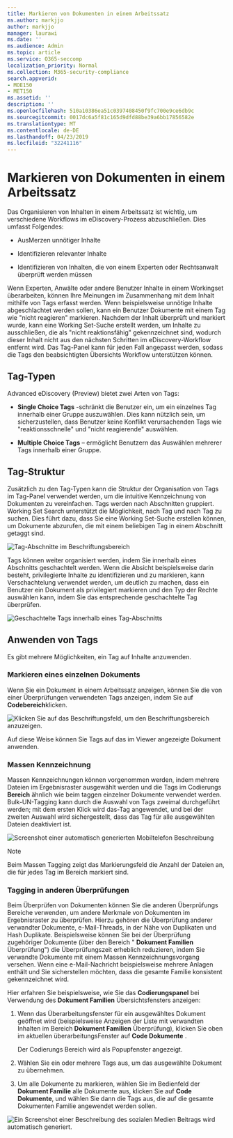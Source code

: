 ```yaml
---
title: Markieren von Dokumenten in einem Arbeitssatz
ms.author: markjjo
author: markjjo
manager: laurawi
ms.date: ''
ms.audience: Admin
ms.topic: article
ms.service: O365-seccomp
localization_priority: Normal
ms.collection: M365-security-compliance
search.appverid:
- MOE150
- MET150
ms.assetid: ''
description: ''
ms.openlocfilehash: 510a10386ea51c0397408450f9fc700e9ce6db9c
ms.sourcegitcommit: 0017dc6a5f81c165d9dfd88be39a6bb17856582e
ms.translationtype: MT
ms.contentlocale: de-DE
ms.lasthandoff: 04/23/2019
ms.locfileid: "32241116"
---
```

# <a name="tag-documents-in-a-working-set"></a>Markieren von Dokumenten in einem Arbeitssatz

Das Organisieren von Inhalten in einem Arbeitssatz ist wichtig, um verschiedene Workflows im eDiscovery-Prozess abzuschließen. Dies umfasst Folgendes:

-  AusMerzen unnötiger Inhalte

- Identifizieren relevanter Inhalte
 
-  Identifizieren von Inhalten, die von einem Experten oder Rechtsanwalt überprüft werden müssen

Wenn Experten, Anwälte oder andere Benutzer Inhalte in einem Workingset überarbeiten, können Ihre Meinungen im Zusammenhang mit dem Inhalt mithilfe von Tags erfasst werden. Wenn beispielsweise unnötige Inhalte abgeschlachtet werden sollen, kann ein Benutzer Dokumente mit einem Tag wie "nicht reagieren" markieren. Nachdem der Inhalt überprüft und markiert wurde, kann eine Working Set-Suche erstellt werden, um Inhalte zu ausschließen, die als "nicht reaktionsfähig" gekennzeichnet sind, wodurch dieser Inhalt nicht aus den nächsten Schritten im eDiscovery-Workflow entfernt wird. Das Tag-Panel kann für jeden Fall angepasst werden, sodass die Tags den beabsichtigten Übersichts Workflow unterstützen können.

## <a name="tag-types"></a>Tag-Typen

Advanced eDiscovery (Preview) bietet zwei Arten von Tags:

- **Single Choice Tags** -schränkt die Benutzer ein, um ein einzelnes Tag innerhalb einer Gruppe auszuwählen. Dies kann nützlich sein, um sicherzustellen, dass Benutzer keine Konflikt verursachenden Tags wie "reaktionsschnelle" und "nicht reagierende" auswählen. 

- **Multiple Choice Tags** – ermöglicht Benutzern das Auswählen mehrerer Tags innerhalb einer Gruppe.

## <a name="tag-structure"></a>Tag-Struktur

Zusätzlich zu den Tag-Typen kann die Struktur der Organisation von Tags im Tag-Panel verwendet werden, um die intuitive Kennzeichnung von Dokumenten zu vereinfachen. Tags werden nach Abschnitten gruppiert. Working Set Search unterstützt die Möglichkeit, nach Tag und nach Tag zu suchen. Dies führt dazu, dass Sie eine Working Set-Suche erstellen können, um Dokumente abzurufen, die mit einem beliebigen Tag in einem Abschnitt getaggt sind.

![Tag-Abschnitte im Beschriftungsbereich](../media/Tagtypes.png)

Tags können weiter organisiert werden, indem Sie innerhalb eines Abschnitts geschachtelt werden. Wenn die Absicht beispielsweise darin besteht, privilegierte Inhalte zu identifizieren und zu markieren, kann Verschachtelung verwendet werden, um deutlich zu machen, dass ein Benutzer ein Dokument als privilegiert markieren und den Typ der Rechte auswählen kann, indem Sie das entsprechende geschachtelte Tag überprüfen.

![Geschachtelte Tags innerhalb eines Tag-Abschnitts](../media/Nestingtags.png)

## <a name="applying-tags"></a>Anwenden von Tags

Es gibt mehrere Möglichkeiten, ein Tag auf Inhalte anzuwenden.

### <a name="tagging-a-single-document"></a>Markieren eines einzelnen Dokuments

Wenn Sie ein Dokument in einem Arbeitssatz anzeigen, können Sie die von einer Überprüfungen verwendeten Tags anzeigen, indem Sie auf **Codebereich**klicken.

![Klicken Sie auf das Beschriftungsfeld, um den Beschriftungsbereich anzuzeigen.](../media/Singledoctag.png)

Auf diese Weise können Sie Tags auf das im Viewer angezeigte Dokument anwenden.

### <a name="bulk-tagging"></a>Massen Kennzeichnung

Massen Kennzeichnungen können vorgenommen werden, indem mehrere Dateien im Ergebnisraster ausgewählt werden und die Tags im Codierungs **Bereich** ähnlich wie beim taggen einzelner Dokumente verwendet werden. Bulk-UN-Tagging kann durch die Auswahl von Tags zweimal durchgeführt werden; mit dem ersten Klick wird das-Tag angewendet, und bei der zweiten Auswahl wird sichergestellt, dass das Tag für alle ausgewählten Dateien deaktiviert ist.

![Screenshot einer automatisch generierten Mobiltelefon Beschreibung](../media/Bulktag.png)

> [!NOTE]
> Beim Massen Tagging zeigt das Markierungsfeld die Anzahl der Dateien an, die für jedes Tag im Bereich markiert sind.

### <a name="tagging-in-other-review-panels"></a>Tagging in anderen Überprüfungen

Beim Überprüfen von Dokumenten können Sie die anderen Überprüfungs Bereiche verwenden, um andere Merkmale von Dokumenten im Ergebnisraster zu überprüfen. Hierzu gehören die Überprüfung anderer verwandter Dokumente, e-Mail-Threads, in der Nähe von Duplikaten und Hash Duplikate. Beispielsweise können Sie bei der Überprüfung zugehöriger Dokumente (über den Bereich " **Dokument Familien** Überprüfung") die Überprüfungszeit erheblich reduzieren, indem Sie verwandte Dokumente mit einem Massen Kennzeichnungsvorgang versehen. Wenn eine e-Mail-Nachricht beispielsweise mehrere Anlagen enthält und Sie sicherstellen möchten, dass die gesamte Familie konsistent gekennzeichnet wird.

Hier erfahren Sie beispielsweise, wie Sie das **Codierungspanel** bei Verwendung des **Dokument Familien** Übersichtsfensters anzeigen:

1. Wenn das Überarbeitungsfenster für ein ausgewähltes Dokument geöffnet wird (beispielsweise Anzeigen der Liste mit verwandten Inhalten im Bereich **Dokument Familien** Überprüfung), klicken Sie oben im aktuellen überarbeitungsFenster auf **Code Dokumente** .

   Der Codierungs Bereich wird als Popupfenster angezeigt.

2. Wählen Sie ein oder mehrere Tags aus, um das ausgewählte Dokument zu übernehmen. 

3. Um alle Dokumente zu markieren, wählen Sie im Bedienfeld der **Dokument Familie** alle Dokumente aus, klicken Sie auf **Code Dokumente**, und wählen Sie dann die Tags aus, die auf die gesamte Dokumenten Familie angewendet werden sollen.

![Ein Screenshot einer Beschreibung des sozialen Medien Beitrags wird automatisch generiert.](../media/Relatedtag.png)
